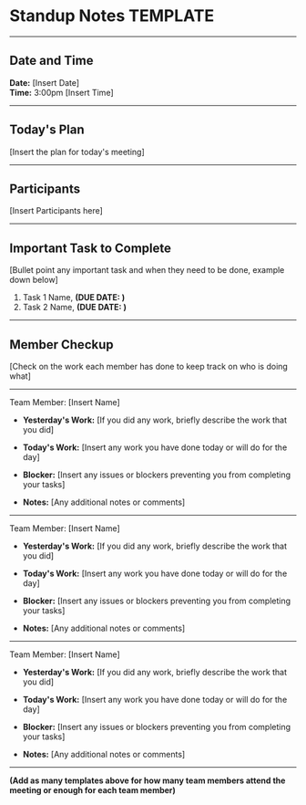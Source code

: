 # Standup Notes TEMPLATE
---

## Date and Time <br>
**Date:** [Insert Date] <br>
**Time:** 3:00pm [Insert Time]

---
## Today's Plan
[Insert the plan for today's meeting] 

---

## Participants
[Insert Participants here]

---

## Important Task to Complete
[Bullet point any important task and when they need to be done, example down below]
1. Task 1 Name, **(DUE DATE: )**
2. Task 2 Name, **(DUE DATE: )**


---

## Member Checkup 
[Check on the work each member has done to keep track on who is doing what]

---

Team Member: [Insert Name] <br>
* **Yesterday's Work:** [If you did any work, briefly describe the work that you did] <br>
  
* **Today's Work:** [Insert any work you have done today or will do for the day] <br>
  
* **Blocker:** [Insert any issues or blockers preventing you from completing your tasks] <br>
  
* **Notes:** [Any additional notes or comments]

---

Team Member: [Insert Name] <br>
* **Yesterday's Work:** [If you did any work, briefly describe the work that you did] <br>
  
* **Today's Work:** [Insert any work you have done today or will do for the day] <br>
  
* **Blocker:** [Insert any issues or blockers preventing you from completing your tasks] <br>
  
* **Notes:** [Any additional notes or comments]

---

Team Member: [Insert Name] <br>
* **Yesterday's Work:** [If you did any work, briefly describe the work that you did] <br>
  
* **Today's Work:** [Insert any work you have done today or will do for the day] <br>
  
* **Blocker:** [Insert any issues or blockers preventing you from completing your tasks] <br>
  
* **Notes:** [Any additional notes or comments]

---

**(Add as many templates above for how many team members attend the meeting or enough for each team member)**






